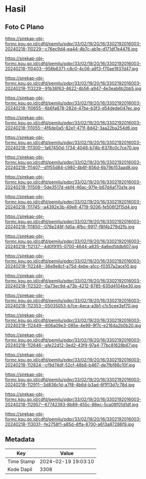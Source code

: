# Hasil

## Foto C Plano

https://sirekap-obj-formc.kpu.go.id/cdfd/pemilu/pdpr/33/02/19/20/16/3302192016003-20240218-110229--c76ec9d4-ea44-4b7c-ab1e-d171df7e4476.jpg

https://sirekap-obj-formc.kpu.go.id/cdfd/pemilu/pdpr/33/02/19/20/16/3302192016003-20240218-110403--958b6371-c8c0-4c06-a913-f70ae1937d47.jpg

https://sirekap-obj-formc.kpu.go.id/cdfd/pemilu/pdpr/33/02/19/20/16/3302192016003-20240218-113229--91b36f63-4622-4b56-a947-4e3eab6b2bb5.jpg

https://sirekap-obj-formc.kpu.go.id/cdfd/pemilu/pdpr/33/02/19/20/16/3302192016003-20240218-110655--6b6fa678-282d-47be-b3f3-d54dede047ec.jpg

https://sirekap-obj-formc.kpu.go.id/cdfd/pemilu/pdpr/33/02/19/20/16/3302192016003-20240218-111055--4f6de0a5-82e1-471f-8d42-3aa22ba254d6.jpg

https://sirekap-obj-formc.kpu.go.id/cdfd/pemilu/pdpr/33/02/19/20/16/3302192016003-20240218-111300--1a67450d-1734-4048-b74b-6378c0c7ce70.jpg

https://sirekap-obj-formc.kpu.go.id/cdfd/pemilu/pdpr/33/02/19/20/16/3302192016003-20240218-111407--d1f55d84-c980-4b6f-856d-6b79b153aad8.jpg

https://sirekap-obj-formc.kpu.go.id/cdfd/pemilu/pdpr/33/02/19/20/16/3302192016003-20240218-111508--5de3517d-ebf4-46ac-97fe-b67d4af70a1e.jpg

https://sirekap-obj-formc.kpu.go.id/cdfd/pemilu/pdpr/33/02/19/20/16/3302192016003-20240218-111745--a4392e3b-49e8-4719-9206-fe506f2f15d4.jpg

https://sirekap-obj-formc.kpu.go.id/cdfd/pemilu/pdpr/33/02/19/20/16/3302192016003-20240218-111850--078e248f-fd0a-4fbc-9917-f8f4b279d2fb.jpg

https://sirekap-obj-formc.kpu.go.id/cdfd/pemilu/pdpr/33/02/19/20/16/3302192016003-20240218-112137--4d0f91f5-0700-4644-a835-4a6ed1ddb607.jpg

https://sirekap-obj-formc.kpu.go.id/cdfd/pemilu/pdpr/33/02/19/20/16/3302192016003-20240218-112248--36e9e8cf-a75d-4ebe-a1cc-f0357a2ace10.jpg

https://sirekap-obj-formc.kpu.go.id/cdfd/pemilu/pdpr/33/02/19/20/16/3302192016003-20240218-112320--0a73ec9d-a73b-4212-8785-635d4104be30.jpg

https://sirekap-obj-formc.kpu.go.id/cdfd/pemilu/pdpr/33/02/19/20/16/3302192016003-20240218-112353--05035053-b7ce-4eca-a3b1-c1c5cee3ef70.jpg

https://sirekap-obj-formc.kpu.go.id/cdfd/pemilu/pdpr/33/02/19/20/16/3302192016003-20240218-112449--806a09e3-085e-4e99-9f7c-e2164a2b0b20.jpg

https://sirekap-obj-formc.kpu.go.id/cdfd/pemilu/pdpr/33/02/19/20/16/3302192016003-20240218-112646--afe22d12-3ed2-43f9-97a4-77bc81628b67.jpg

https://sirekap-obj-formc.kpu.go.id/cdfd/pemilu/pdpr/33/02/19/20/16/3302192016003-20240218-112824--cf9d74df-52cf-48b8-b467-de7fbf88c10f.jpg

https://sirekap-obj-formc.kpu.go.id/cdfd/pemilu/pdpr/33/02/19/20/16/3302192016003-20240218-112911--3d836c1d-a7f8-4b6d-b3ad-6f1f13d7c78d.jpg

https://sirekap-obj-formc.kpu.go.id/cdfd/pemilu/pdpr/33/02/19/20/16/3302192016003-20240218-112957--67742393-8b89-455c-88ec-5ca09f01d1df.jpg

https://sirekap-obj-formc.kpu.go.id/cdfd/pemilu/pdpr/33/02/19/20/16/3302192016003-20240218-113031--fe2758f1-a85d-4ffa-8700-a613a97286f9.jpg


## Metadata

| Key        | Value               |
| ---------- | ------------------- |
| Time Stamp | 2024-02-19 19:03:10 |
| Kode Dapil | 3308                |



